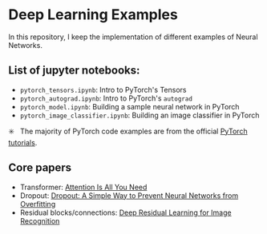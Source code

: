 # Deep Learning Examples
In this repository, I keep the implementation of different examples of Neural Networks.

## List of jupyter notebooks:
* `pytorch_tensors.ipynb`: Intro to PyTorch's Tensors
* `pytorch_autograd.ipynb`: Intro to PyTorch's `autograd`
* `pytorch_model.ipynb`: Building a sample neural network in PyTorch
* `pytorch_image_classifier.ipynb`: Building an image classifier in PyTorch

:eight_spoked_asterisk: &nbsp; The majority of PyTorch code examples are from the official [PyTorch tutorials](https://pytorch.org/tutorials/).

## Core papers
* Transformer: [Attention Is All You Need](https://arxiv.org/abs/1706.03762)
* Dropout: [Dropout: A Simple Way to Prevent Neural Networks from Overfitting](https://www.cs.toronto.edu/~rsalakhu/papers/srivastava14a.pdf)
* Residual blocks/connections: [Deep Residual Learning for Image Recognition](https://arxiv.org/abs/1512.03385)
